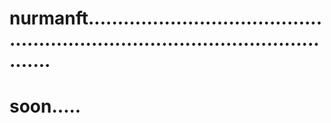 # nurmanft....................................................................................................
# soon.....
